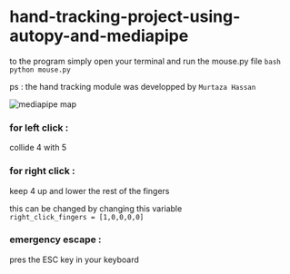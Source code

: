 # hand-tracking-project-using-autopy-and-mediapipe

to the program simply open your terminal and run the mouse.py file 
```bash python mouse.py ``` 

ps : the hand tracking module was developped by `Murtaza Hassan` 


![mediapipe map](https://user-images.githubusercontent.com/70411813/124967141-fc814080-e01b-11eb-8cc3-18da30cff65e.png)

### for left click :
  collide 4 with 5 
### for right click :
  keep 4 up and lower the rest of the fingers 
  
  this can be changed by changing this variable  
  ``right_click_fingers = [1,0,0,0,0]``

### emergency escape : 
  pres the ESC key in your keyboard 

